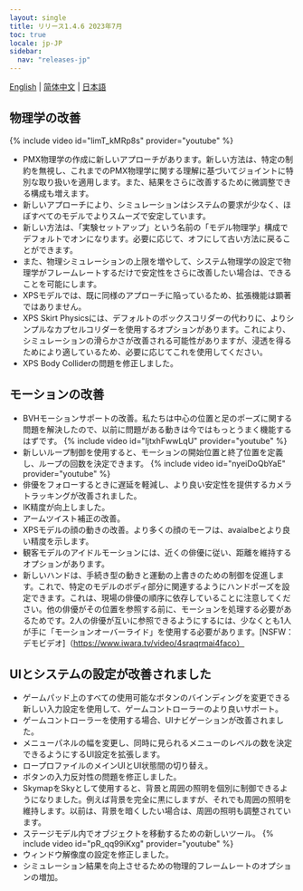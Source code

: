 ```yaml
---
layout: single
title: リリース1.4.6 2023年7月
toc: true
locale: jp-JP
sidebar:
  nav: "releases-jp"
---
```

[English](/dancexr/releases/1.4.6) | [简体中文](/zh/dancexr/releases/1.4.6) | [日本語](/jp/dancexr/releases/1.4.6)

## 物理学の改善
{% include video id="limT_kMRp8s" provider="youtube" %}
* PMX物理学の作成に新しいアプローチがあります。新しい方法は、特定の制約を無視し、これまでのPMX物理学に関する理解に基づいてジョイントに特別な取り扱いを適用します。また、結果をさらに改善するために微調整できる構成も増えます。
* 新しいアプローチにより、シミュレーションはシステムの要求が少なく、ほぼすべてのモデルでよりスムーズで安定しています。
* 新しい方法は、「実験セットアップ」という名前の「モデル物理学」構成でデフォルトでオンになります。必要に応じて、オフにして古い方法に戻ることができます。
* また、物理シミュレーションの上限を増やして、システム物理学の設定で物理学がフレームレートするだけで安定性をさらに改善したい場合は、できることを可能にします。
* XPSモデルでは、既に同様のアプローチに陥っているため、拡張機能は顕著ではありません。
* XPS Skirt Physicsには、デフォルトのボックスコリダーの代わりに、よりシンプルなカプセルコリダーを使用するオプションがあります。これにより、シミュレーションの滑らかさが改善される可能性がありますが、浸透を得るためにより適しているため、必要に応じてこれを使用してください。
* XPS Body Colliderの問題を修正しました。


## モーションの改善
* BVHモーションサポートの改善。私たちは中心の位置と足のポーズに関する問題を解決したので、以前に問題がある動きは今ではもっとうまく機能するはずです。
{% include video id="IjtxhFwwLqU" provider="youtube" %}
* 新しいループ制御を使用すると、モーションの開始位置と終了位置を定義し、ループの回数を決定できます。
{% include video id="nyeiDoQbYaE" provider="youtube" %}
* 俳優をフォローするときに遅延を軽減し、より良い安定性を提供するカメラトラッキングが改善されました。
* IK精度が向上しました。
* アームツイスト補正の改善。
* XPSモデルの顔の動きの改善。より多くの顔のモーフは、avaialbeとより良い精度を示します。
* 観客モデルのアイドルモーションには、近くの俳優に従い、距離を維持するオプションがあります。
* 新しいハンドは、手続き型の動きと運動の上書きのための制御を促進します。これで、特定のモデルのボディ部分に関連するようにハンドポーズを設定できます。これは、現場の俳優の順序に依存していることに注意してください。他の俳優がその位置を参照する前に、モーションを処理する必要があるためです。2人の俳優が互いに参照できるようにするには、少なくとも1人が手に「モーションオーバーライド」を使用する必要があります。[NSFW：デモビデオ]（https://www.iwara.tv/video/4sraqrmai4faco）

## UIとシステムの設定が改善されました
* ゲームパッド上のすべての使用可能なボタンのバインディングを変更できる新しい入力設定を使用して、ゲームコントローラーのより良いサポート。
* ゲームコントローラーを使用する場合、UIナビゲーションが改善されました。
* メニューパネルの幅を変更し、同時に見られるメニューのレベルの数を決定できるようにするUI設定を拡張します。
* ロープロファイルのメインUIとUI状態間の切り替え。
* ボタンの入力反対性の問題を修正しました。
* SkymapをSkyとして使用すると、背景と周囲の照明を個別に制御できるようになりました。例えば背景を完全に黒にしますが、それでも周囲の照明を維持します。以前は、背景を暗くしたい場合は、周囲の照明も調整されています。
* ステージモデル内でオブジェクトを移動するための新しいツール。
{% include video id="pR_qq99iKxg" provider="youtube" %}
* ウィンドウ解像度の設定を修正しました。
* シミュレーション結果を向上させるための物理的フレームレートのオプションの増加。